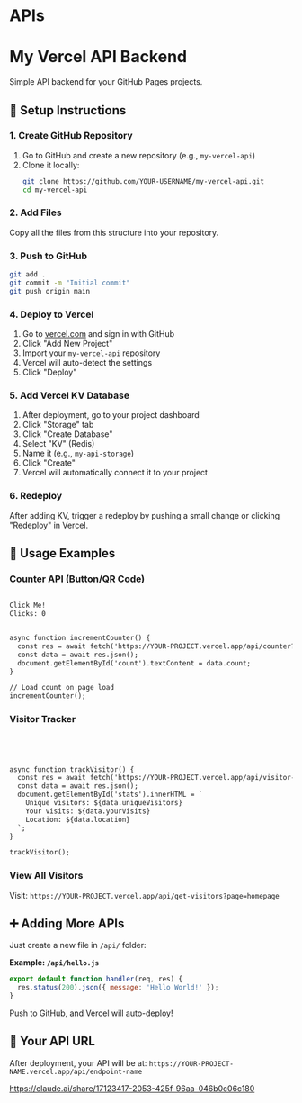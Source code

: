 # APIs


# My Vercel API Backend

Simple API backend for your GitHub Pages projects.

## 🚀 Setup Instructions

### 1. Create GitHub Repository
1. Go to GitHub and create a new repository (e.g., `my-vercel-api`)
2. Clone it locally:
   ```bash
   git clone https://github.com/YOUR-USERNAME/my-vercel-api.git
   cd my-vercel-api
   ```

### 2. Add Files
Copy all the files from this structure into your repository.

### 3. Push to GitHub
```bash
git add .
git commit -m "Initial commit"
git push origin main
```

### 4. Deploy to Vercel
1. Go to [vercel.com](https://vercel.com) and sign in with GitHub
2. Click "Add New Project"
3. Import your `my-vercel-api` repository
4. Vercel will auto-detect the settings
5. Click "Deploy"

### 5. Add Vercel KV Database
1. After deployment, go to your project dashboard
2. Click "Storage" tab
3. Click "Create Database"
4. Select "KV" (Redis)
5. Name it (e.g., `my-api-storage`)
6. Click "Create"
7. Vercel will automatically connect it to your project

### 6. Redeploy
After adding KV, trigger a redeploy by pushing a small change or clicking "Redeploy" in Vercel.

## 📝 Usage Examples

### Counter API (Button/QR Code)
```html

Click Me!
Clicks: 0


async function incrementCounter() {
  const res = await fetch('https://YOUR-PROJECT.vercel.app/api/counter?id=my-button');
  const data = await res.json();
  document.getElementById('count').textContent = data.count;
}

// Load count on page load
incrementCounter();

```

### Visitor Tracker
```html




async function trackVisitor() {
  const res = await fetch('https://YOUR-PROJECT.vercel.app/api/visitor-tracker?page=homepage');
  const data = await res.json();
  document.getElementById('stats').innerHTML = `
    Unique visitors: ${data.uniqueVisitors}
    Your visits: ${data.yourVisits}
    Location: ${data.location}
  `;
}

trackVisitor();

```

### View All Visitors
Visit: `https://YOUR-PROJECT.vercel.app/api/get-visitors?page=homepage`

## ➕ Adding More APIs

Just create a new file in `/api/` folder:

**Example: `/api/hello.js`**
```javascript
export default function handler(req, res) {
  res.status(200).json({ message: 'Hello World!' });
}
```

Push to GitHub, and Vercel will auto-deploy!

## 🔗 Your API URL
After deployment, your API will be at:
`https://YOUR-PROJECT-NAME.vercel.app/api/endpoint-name`







https://claude.ai/share/17123417-2053-425f-96aa-046b0c06c180

